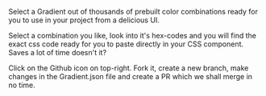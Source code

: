 Select a Gradient out of thousands of prebuilt color combinations ready for you to use in your project from a delicious UI.

Select a combination you like, look into it's hex-codes and you will find the exact css code ready for you to paste directly in your CSS component. Saves a lot of time doesn't it?

Click on the Github icon on top-right. Fork it, create a new branch, make changes in the Gradient.json file and create a PR which we shall merge in no time.
